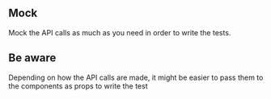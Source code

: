## Mock

Mock the API calls as much as you need in order to write the tests.

## Be aware

Depending on how the API calls are made, it might be easier to pass them to the components as props to write the test
